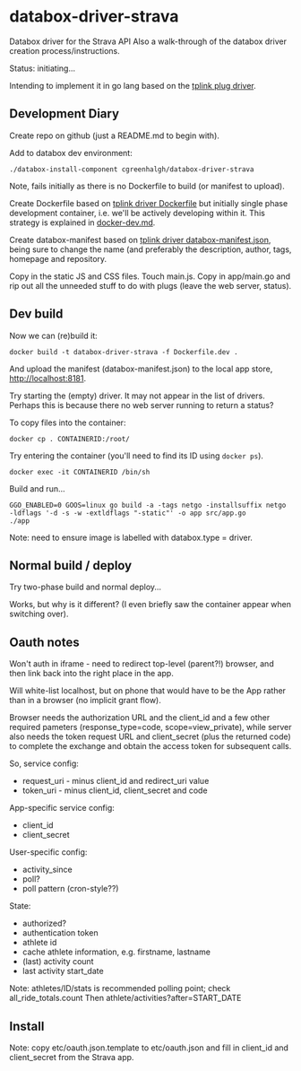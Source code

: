 # databox-driver-strava

Databox driver for the Strava API
Also a walk-through of the databox driver creation process/instructions.

Status: initiating...

Intending to implement it in go lang based on the [tplink plug driver](https://github.com/me-box/driver-tplink-smart-plug).

## Development Diary

Create repo on github (just a README.md to begin with).

Add to databox dev environment:
```
./databox-install-component cgreenhalgh/databox-driver-strava
```

Note, fails initially as there is no Dockerfile to build (or manifest to upload).

Create Dockerfile based on 
[tplink driver Dockerfile](https://github.com/me-box/driver-tplink-smart-plug/blob/master/Dockerfile)
but initially single phase development container, i.e. we'll be
actively developing within it. This strategy is explained in
[docker-dev.md](https://github.com/me-box/documents/blob/master/guides/docker-dev.md).

Create databox-manifest based on
[tplink driver databox-manifest.json](https://github.com/me-box/driver-tplink-smart-plug/blob/master/databox-manifest.json),
being sure to change the name (and preferably the description,
author, tags, homepage and repository.

Copy in the static JS and CSS files.
Touch main.js.
Copy in app/main.go and rip out all the unneeded stuff to do with plugs
(leave the web server, status).

## Dev build

Now we can (re)build it:
```
docker build -t databox-driver-strava -f Dockerfile.dev .
```

And upload the manifest (databox-manifest.json) to the local app
store, [http://localhost:8181](http://localhost:8181).

Try starting the (empty) driver.
It may not appear in the list of drivers. Perhaps this is because there 
no web server running to return a status?

To copy files into the container:
```
docker cp . CONTAINERID:/root/
```
Try entering the container (you'll need to find its ID using `docker ps`).
```
docker exec -it CONTAINERID /bin/sh
```

Build and run...
```
GGO_ENABLED=0 GOOS=linux go build -a -tags netgo -installsuffix netgo -ldflags '-d -s -w -extldflags "-static"' -o app src/app.go
./app
```

Note: need to ensure image is labelled with databox.type = driver.

## Normal build / deploy

Try two-phase build and normal deploy...

Works, but why is it different? (I even briefly saw the container appear 
when switching over).

## Oauth notes

Won't auth in iframe - need to redirect top-level (parent?!) browser,
and then link back into the right place in the app.

Will white-list localhost, but on phone that would have to be the App 
rather than in a browser (no implicit grant flow).

Browser needs the authorization URL and the client_id and a few other
required pameters (response_type=code, scope=view_private), while server
also needs the token request URL and client_secret (plus the returned
code) to complete the exchange and obtain the access token for subsequent
calls.

So, service config:
- request_uri - minus client_id and redirect_uri value
- token_uri - minus client_id, client_secret and code

App-specific service config:
- client_id
- client_secret

User-specific config:
- activity_since
- poll?
- poll pattern (cron-style??)

State:
- authorized?
- authentication token
- athlete id
- cache athlete information, e.g. firstname, lastname
- (last) activity count
- last activity start_date

Note: athletes/ID/stats is recommended polling point; check 
all_ride_totals.count
Then athlete/activities?after=START_DATE

## Install

Note: copy etc/oauth.json.template to etc/oauth.json and fill in 
client_id and client_secret from the Strava app.

